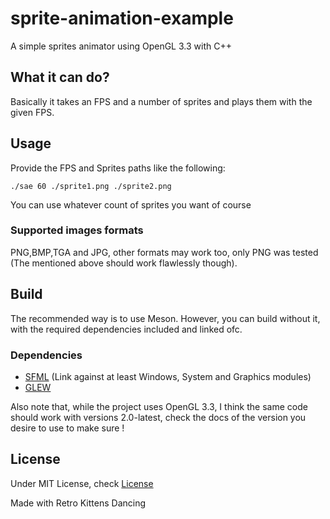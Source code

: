 # sprite-animation-example
A simple sprites animator using OpenGL 3.3 with C++
## What it can do?
Basically it takes an FPS and a number of sprites and plays them with the given FPS.
## Usage
Provide the FPS and Sprites paths like the following:
```
./sae 60 ./sprite1.png ./sprite2.png
```
You can use whatever count of sprites you want of course
### Supported images formats
PNG,BMP,TGA and JPG, other formats may work too, only PNG was tested (The mentioned above should work flawlessly though).
## Build
The recommended way is to use Meson.
However, you can build without it, with the required dependencies included and linked ofc.
### Dependencies
- [SFML](https://www.sfml-dev.org) (Link against at least Windows, System and Graphics modules)
- [GLEW](http://glew.sourceforge.net/)

Also note that, while the project uses OpenGL 3.3, I think the same code should work with versions 2.0-latest, check the docs of the version you desire to use to make sure !
## License 
Under MIT License, check [License](./LICENSE)

Made with Retro Kittens Dancing